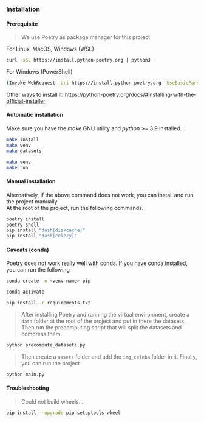 ### Installation

#### Prerequisite

> We use Poetry as package manager for this project

For Linux, MacOS, Windows (WSL)

```bash
curl -sSL https://install.python-poetry.org | python3 -
```

For Windows (PowerShell)

```bash
(Invoke-WebRequest -Uri https://install.python-poetry.org -UseBasicParsing).Content | py -
```

Other ways to install it: https://python-poetry.org/docs/#installing-with-the-official-installer

#### Automatic installation

Make sure you have the _make_ GNU utility and _python_ >= 3.9 installed.

```bash
make install
make venv
make datasets
```

```bash
make venv
make run
```

#### Manual installation

Alternatively, if the above command does not work, you can install and run the project manually.  
At the root of the project, run the following commands.

```bash
poetry install
poetry shell
pip install "dash[diskcache]"
pip install "dash[celery]"
```

#### Caveats (conda)

Poetry does not work really well with conda. If you have conda installed, you can run the following

```bash
conda create -n <venv-name> pip
```

```bash
conda activate
```

```bash
pip install -r requirements.txt
```

> After installing Poetry and running the virtual environment, create a `data` folder at the root of the project and put in there the datasets. Then run the precomputing script that will split the datasets and compress them.

```bash
python precompute_datasets.py
```

> Then create a `assets` folder and add the `img_celeba` folder in it.
> Finally, you can run the project

```bash
python main.py
```

#### Troubleshooting

> Could not build wheels...

```bash
pip install --upgrade pip setuptools wheel
```
